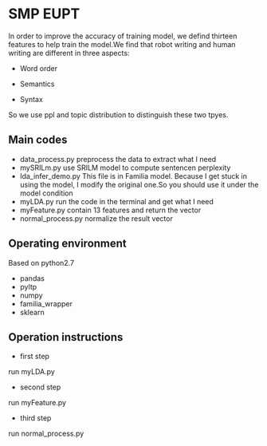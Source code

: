 # SMP EUPT
In order to improve the accuracy of training model, we defind thirteen features to help train the model.We find that robot writing and human writing are different in three aspects:

* Word order 

* Semantics

* Syntax 

So we use ppl and topic distribution to distinguish these two tpyes.

## Main codes
* data_process.py
preprocess the data to extract what I need
* mySRILm.py
use SRILM model to compute sentencen perplexity
* lda_infer_demo.py
This file is in Familia model. Because I get stuck in using the model, I modify the original one.So you should use it under the model condition
* myLDA.py
run the code in the terminal and get what I need
* myFeature.py
contain 13 features and return the vector
* normal_process.py
normalize the result vector

## Operating environment
Based on python2.7

* pandas
* pyltp
* numpy
* familia_wrapper
* sklearn

## Operation instructions
* first step

run myLDA.py

* second step

run myFeature.py

* third step

run normal_process.py




